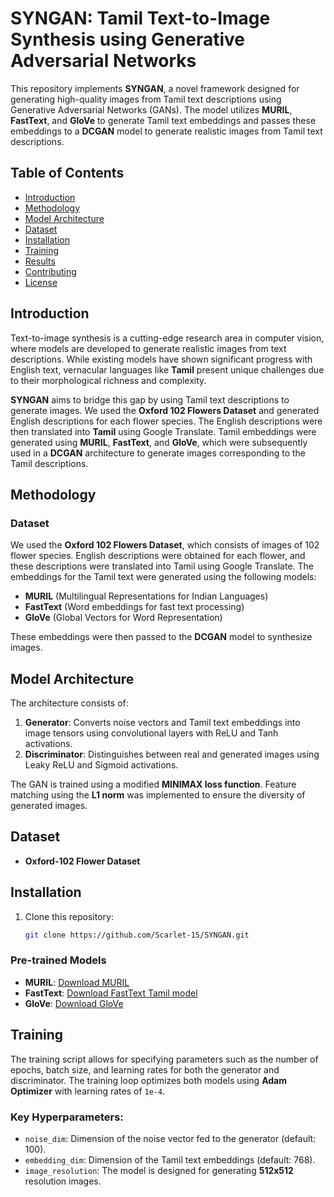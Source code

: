 # SYNGAN: Tamil Text-to-Image Synthesis using Generative Adversarial Networks

This repository implements **SYNGAN**, a novel framework designed for generating high-quality images from Tamil text descriptions using Generative Adversarial Networks (GANs). The model utilizes **MURIL**, **FastText**, and **GloVe** to generate Tamil text embeddings and passes these embeddings to a **DCGAN** model to generate realistic images from Tamil text descriptions.

## Table of Contents
- [Introduction](#introduction)
- [Methodology](#methodology)
- [Model Architecture](#model-architecture)
- [Dataset](#dataset)
- [Installation](#installation)
- [Training](#training)
- [Results](#results)
- [Contributing](#contributing)
- [License](#license)

## Introduction

Text-to-image synthesis is a cutting-edge research area in computer vision, where models are developed to generate realistic images from text descriptions. While existing models have shown significant progress with English text, vernacular languages like **Tamil** present unique challenges due to their morphological richness and complexity.

**SYNGAN** aims to bridge this gap by using Tamil text descriptions to generate images. We used the **Oxford 102 Flowers Dataset** and generated English descriptions for each flower species. The English descriptions were then translated into **Tamil** using Google Translate. Tamil embeddings were generated using **MURIL**, **FastText**, and **GloVe**, which were subsequently used in a **DCGAN** architecture to generate images corresponding to the Tamil descriptions.

## Methodology

### Dataset
We used the **Oxford 102 Flowers Dataset**, which consists of images of 102 flower species. English descriptions were obtained for each flower, and these descriptions were translated into Tamil using Google Translate. The embeddings for the Tamil text were generated using the following models:
- **MURIL** (Multilingual Representations for Indian Languages)
- **FastText** (Word embeddings for fast text processing)
- **GloVe** (Global Vectors for Word Representation)

These embeddings were then passed to the **DCGAN** model to synthesize images.

## Model Architecture

The architecture consists of:
1. **Generator**: Converts noise vectors and Tamil text embeddings into image tensors using convolutional layers with ReLU and Tanh activations.
2. **Discriminator**: Distinguishes between real and generated images using Leaky ReLU and Sigmoid activations.

The GAN is trained using a modified **MINIMAX loss function**. Feature matching using the **L1 norm** was implemented to ensure the diversity of generated images.

## Dataset

- **Oxford-102 Flower Dataset**

## Installation

1. Clone this repository:
    ```bash
    git clone https://github.com/Scarlet-15/SYNGAN.git
    ```

### Pre-trained Models

- **MURIL**: [Download MURIL](https://tfhub.dev/google/MuRIL/1)
- **FastText**: [Download FastText Tamil model](https://fasttext.cc/docs/en/crawl-vectors.html)
- **GloVe**: [Download GloVe](https://nlp.stanford.edu/projects/glove/)

## Training

The training script allows for specifying parameters such as the number of epochs, batch size, and learning rates for both the generator and discriminator. The training loop optimizes both models using **Adam Optimizer** with learning rates of `1e-4`.

### Key Hyperparameters:
- `noise_dim`: Dimension of the noise vector fed to the generator (default: 100).
- `embedding_dim`: Dimension of the Tamil text embeddings (default: 768).
- `image_resolution`: The model is designed for generating **512x512** resolution images.

